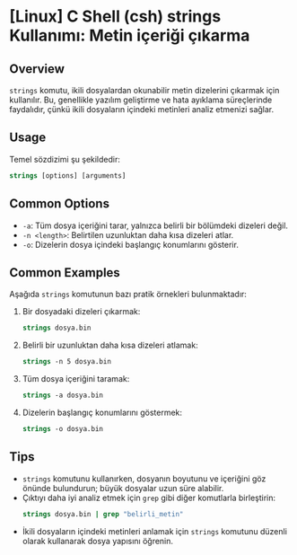 # [Linux] C Shell (csh) strings Kullanımı: Metin içeriği çıkarma

## Overview
`strings` komutu, ikili dosyalardan okunabilir metin dizelerini çıkarmak için kullanılır. Bu, genellikle yazılım geliştirme ve hata ayıklama süreçlerinde faydalıdır, çünkü ikili dosyaların içindeki metinleri analiz etmenizi sağlar.

## Usage
Temel sözdizimi şu şekildedir:

```csh
strings [options] [arguments]
```

## Common Options
- `-a`: Tüm dosya içeriğini tarar, yalnızca belirli bir bölümdeki dizeleri değil.
- `-n <length>`: Belirtilen uzunluktan daha kısa dizeleri atlar.
- `-o`: Dizelerin dosya içindeki başlangıç konumlarını gösterir.

## Common Examples
Aşağıda `strings` komutunun bazı pratik örnekleri bulunmaktadır:

1. Bir dosyadaki dizeleri çıkarmak:
   ```csh
   strings dosya.bin
   ```

2. Belirli bir uzunluktan daha kısa dizeleri atlamak:
   ```csh
   strings -n 5 dosya.bin
   ```

3. Tüm dosya içeriğini taramak:
   ```csh
   strings -a dosya.bin
   ```

4. Dizelerin başlangıç konumlarını göstermek:
   ```csh
   strings -o dosya.bin
   ```

## Tips
- `strings` komutunu kullanırken, dosyanın boyutunu ve içeriğini göz önünde bulundurun; büyük dosyalar uzun süre alabilir.
- Çıktıyı daha iyi analiz etmek için `grep` gibi diğer komutlarla birleştirin:
  ```csh
  strings dosya.bin | grep "belirli_metin"
  ```
- İkili dosyaların içindeki metinleri anlamak için `strings` komutunu düzenli olarak kullanarak dosya yapısını öğrenin.